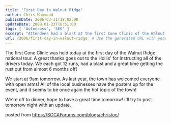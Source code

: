 ```yaml
---
title: "First Day in Walnut Ridge"
author: Chris Hammond
publishDate: 2006-03-31T18:02:00
updateDate: 2008-01-23T16:51:00
tags: [ 'Autocross', 'SEO' ]
excerpt: "Attendees had a blast at the first Cone Clinic of the Walnut Ridge national tour, gearing up for a thrilling schedule ahead. Excitement is palpable in the town! #SCCA #racing #events"
url: /2006/first-day-in-walnut-ridge  # Use the generated URL with year
---
```

<P>The first Cone Clinic was held today at the first day of the Walnut Ridge national tour. A great thanks goes out to the Hollis' for instructing all of the drivers today. We each got 12 runs, had a blast and a great time getting the rust out from almost 6 months off!</P> <P>We start at 9am tomorrow. As last year, the town has welcomed everyone with open arms! All of the local businesses have the posters up for the event, and it seems to be once again the hot topic of the town!</P> <P>We're off to dinner, hope to have a great time tomorrow! I'll try to post tomorrow night with an update.</P> posted from <a href="https://SCCAForums.com/blogs/christoc/">https://SCCAForums.com/blogs/christoc/</a>


